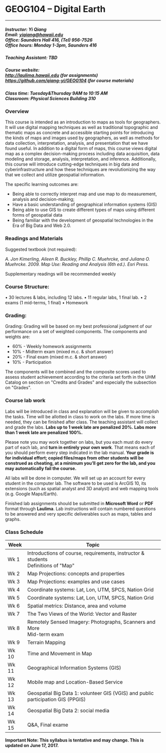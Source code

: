# GEOG104 – Digital Earth
---
##### Instructor: Yi Qiang <br/>Email: yiqiang@hawaii.edu <br/>Office: Saunders Hall 416, (Tel) 956-7526 <br/>Office hours:  Monday 1-3pm, Saunders 416

##### Teaching Assistant: TBD

##### Course website:<br/> http://laulima.hawaii.edu (for assignments)<br/>https://github.com/qiang-yi/GEOG104 (for course materials)

##### Class time: Tuesday&Thursday 9AM to 10:15 AM <br/>Classroom: Physical Sciences Building 310 

### Overview
This course is intended as an introduction to maps as tools for geographers. It will use digital mapping techniques as well as traditional topographic and thematic maps as concrete and accessible starting points for introducing the kinds of maps and images used by geographers, as well as methods for data collection, interpretation, analysis, and presentation that we have found useful. In addition to a digital form of maps, this course views digital map as a complex decision-making process including data acquisition, data modeling and storage, analysis, interpretation, and inference. Additionally, this course will introduce cutting-edge techniques in big data and cyberinfrastructure and how these techniques are revolutionizing the way that we collect and utilize geospatial information.

The specific learning outcomes are:
* 	Being able to correctly interpret map and use map to do measurement, analysis and decision-making;
* 	Have a basic understanding of geographical information systems (GIS)
* 	Being able to use GIS to create different types of maps using different forms of geospatial data
* 	Being familiar with the development of geospatial technologies in the Era of Big Data and Web 2.0.

### Readings and Materials
Suggested textbook (not required):

*A. Jon Kimerling, Aileen R. Buckley, Phillip C. Muehrcke, and Juliana O. Muehrcke. 2009. Map Use: Reading and Analysis (6th ed.). Esri Press.*

Supplementary readings will be recommended weekly

 
### Course Structure: 
•	30 lectures & labs, including 12 labs.
•	11 regular labs, 1 final lab.
•	2 exams (1 mid-terms, 1 final)
•	Homework

### Grading:
Grading: Grading will be based on my best professional judgment of our performance on a set of weighted components. The components and weights are:
- 60% - Weekly homework assignments
- 10% - Midterm exam (mixed m.c. & short answer)
- 20% - Final exam (mixed m.c. & short answer)
- 10% - Participation

The components will be combined and the composite scores used to assess student achievement according to the criteria set forth in the UHM Catalog on section on "Credits and Grades" and especially the subsection on "Grades".

### Course lab work
Labs will be introduced in class and explanation will be given to accomplish the tasks.  Time will be allotted in class to work on the labs.  If more time is needed, they can be finished after class.  The teaching assistant will collect and grade the labs. **Labs up to 1 week late are penalized 20%. Labs more than 1 week late are penalized 100%.**

Please note you may work together on labs, but you each must do every part of each lab, and **turn in entirely your own work**.  That means each of you should perform every step indicated in the lab manual. **Your grade is for individual effort; copied files/maps from other students will be construed as cheating, at a minimum you’ll get zero for the lab, and you may automatically fail the course.**

All labs will be done in computer. We will set up an account for every student in the computer lab. The software to be used is ArcGIS 10, its extensions (such as spatial analyst and 3D analyst) and web mapping tools (e.g. Google Maps/Earth).

Finished lab assignments should be submitted in **Microsoft Word** or **PDF** format through **Laulima**. Lab instructions will contain numbered questions to be answered and very specific deliverables such as maps, tables and graphs.

### Class Schedule
|Week |   Topic|
|---|---|
|Wk 1|Introductions of course, requirements, instructor & students <br> Definitions of "Map"|
|Wk 2| Map Projections: concepts and properties|
|Wk 3| Map Projections: examples and use cases |
|Wk 4| Coordinate systems: Lat, Lon, UTM, SPCS, Nation Grid|
|Wk 5| Coordinate systems: Lat, Lon, UTM, SPCS, Nation Grid|
|Wk 6| Spatial metrics: Distance, area and volume|
|Wk 7| The Two Views of the World: Vector and Raster|
|Wk 8| Remotely Sensed Imagery: Photographs, Scanners and More <br> Mid-term exam|
|Wk 9| Terrain Mapping |
|Wk 10| Time and Movement in Map|
|Wk 11| Geographical Information Systems (GIS)|
|Wk 12| Mobile map and Location-Based Service|
|Wk 13| Geospatial Big Data 1: volunteer GIS (VGIS) and public participation GIS (PPGIS)|
|Wk 14| Geospatial Big Data 2: social media|
|Wk 15| Q&A, Final exame|

**Important Note: This syllabus is tentative and may change. This is updated on June 17, 2017.**


